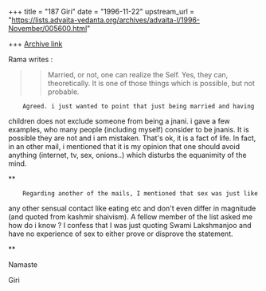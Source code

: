 +++
title = "187 Giri"
date = "1996-11-22"
upstream_url = "https://lists.advaita-vedanta.org/archives/advaita-l/1996-November/005600.html"

+++
[Archive link](https://lists.advaita-vedanta.org/archives/advaita-l/1996-November/005600.html)

Rama writes :

>> Married, or not, one can realize the Self.
>Yes, they can, theoretically. It is one of those things which is
>possible, but not probable.

        Agreed. i just wanted to point that just being married and having
children does not exclude someone from being a jnani. i gave a few
examples, who many people (including myself) consider to be jnanis. It is
possible they are not and i am mistaken. That's ok, it is a fact of life.
In fact, in an other mail, i mentioned that it is my opinion that one
should avoid anything (internet, tv, sex, onions..) which disturbs the
equanimity of the mind.

**

        Regarding another of the mails, I mentioned that sex was just like
any other sensual contact like eating etc and don't even differ in
magnitude (and quoted from kashmir shaivism). A fellow member of the list
asked me how do i know ? I confess that I was just quoting Swami
Lakshmanjoo and have no experience of sex to either prove or disprove the
statement.

**

Namaste

Giri

